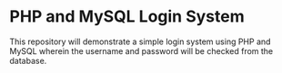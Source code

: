 # PHP and MySQL Login System

This repository will demonstrate a simple login system using PHP and MySQL wherein the username and password will be checked from the database.
